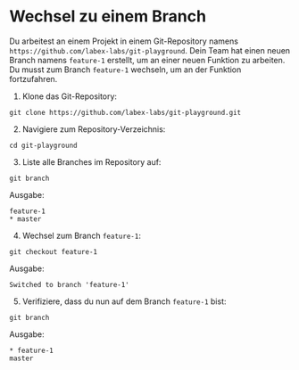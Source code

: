 # Wechsel zu einem Branch

Du arbeitest an einem Projekt in einem Git-Repository namens `https://github.com/labex-labs/git-playground`. Dein Team hat einen neuen Branch namens `feature-1` erstellt, um an einer neuen Funktion zu arbeiten. Du musst zum Branch `feature-1` wechseln, um an der Funktion fortzufahren.

1. Klone das Git-Repository:

```shell
git clone https://github.com/labex-labs/git-playground.git
```

2. Navigiere zum Repository-Verzeichnis:

```shell
cd git-playground
```

3. Liste alle Branches im Repository auf:

```shell
git branch
```

Ausgabe:

```shell
feature-1
* master
```

4. Wechsel zum Branch `feature-1`:

```shell
git checkout feature-1
```

Ausgabe:

```shell
Switched to branch 'feature-1'
```

5. Verifiziere, dass du nun auf dem Branch `feature-1` bist:

```shell
git branch
```

Ausgabe:

```shell
* feature-1
master
```
